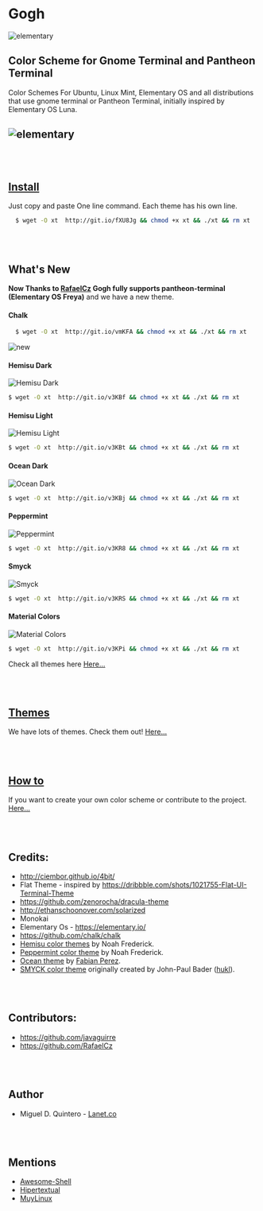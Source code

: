 Gogh
====

![elementary](https://raw.githubusercontent.com/Mayccoll/Elementary-OS-Terminal-Colors/master/images/Gogh-icons.png)

## Color Scheme for Gnome Terminal and Pantheon Terminal

Color Schemes For Ubuntu, Linux Mint, Elementary OS and all distributions that use gnome terminal or Pantheon Terminal, initially inspired by Elementary OS Luna.

![elementary](https://raw.githubusercontent.com/Mayccoll/Elementary-OS-Terminal-Colors/master/images/themes.gif)
----


<br/>
<br/>


## [Install](https://github.com/Mayccoll/Elementary-OS-Terminal-Colors/blob/master/content/install.md)

Just copy and paste One line command.
Each theme has his own line.

```bash
  $ wget -O xt  http://git.io/fXU8Jg && chmod +x xt && ./xt && rm xt
```


<br/>
<br/>


## What's New

**Now Thanks to [RafaelCz](https://github.com/RafaelCz) Gogh fully supports pantheon-terminal (Elementary OS Freya)** and we have a new theme.

#### Chalk

```bash
  $ wget -O xt  http://git.io/vmKFA && chmod +x xt && ./xt && rm xt
```

![new](https://raw.githubusercontent.com/Mayccoll/Elementary-OS-Terminal-Colors/master/images/chalk.png)

#### Hemisu Dark

![Hemisu Dark](https://raw.githubusercontent.com/Mayccoll/Elementary-OS-Terminal-Colors/master/images/hemisu-dark.png)

```bash
$ wget -O xt  http://git.io/v3KBf && chmod +x xt && ./xt && rm xt
```

#### Hemisu Light

![Hemisu Light](https://raw.githubusercontent.com/Mayccoll/Elementary-OS-Terminal-Colors/master/images/hemisu-light.png)

```bash
$ wget -O xt  http://git.io/v3KBt && chmod +x xt && ./xt && rm xt
```

#### Ocean Dark

![Ocean Dark](https://raw.githubusercontent.com/Mayccoll/Elementary-OS-Terminal-Colors/master/images/ocean-dark.png)

```bash
$ wget -O xt  http://git.io/v3KBj && chmod +x xt && ./xt && rm xt
```

#### Peppermint

![Peppermint](https://raw.githubusercontent.com/Mayccoll/Elementary-OS-Terminal-Colors/master/images/peppermint.png)

```bash
$ wget -O xt  http://git.io/v3KR8 && chmod +x xt && ./xt && rm xt
```

#### Smyck

![Smyck](https://raw.githubusercontent.com/Mayccoll/Elementary-OS-Terminal-Colors/master/images/smyck.png)

```bash
$ wget -O xt  http://git.io/v3KRS && chmod +x xt && ./xt && rm xt
```

#### Material Colors

 ![Material Colors](https://raw.githubusercontent.com/Mayccoll/Elementary-OS-Terminal-Colors/master/images/material-colors.png)

```bash
$ wget -O xt  http://git.io/v3KPi && chmod +x xt && ./xt && rm xt
```


Check all themes here [Here...](https://github.com/Mayccoll/Elementary-OS-Terminal-Colors/blob/master/content/themes.md)



<br/>
<br/>


## [Themes](https://github.com/Mayccoll/Elementary-OS-Terminal-Colors/blob/master/content/themes.md)

We have lots of themes. Check them out! [Here...](https://github.com/Mayccoll/Elementary-OS-Terminal-Colors/blob/master/content/themes.md)


<br/>
<br/>



## [How to](https://github.com/Mayccoll/Elementary-OS-Terminal-Colors/blob/master/content/howto.md)

If you want to create your own color scheme or contribute to the project. [Here...](https://github.com/Mayccoll/Elementary-OS-Terminal-Colors/blob/master/content/howto.md)



<br/>
<br/>


## Credits:

- http://ciembor.github.io/4bit/
- Flat Theme - inspired by https://dribbble.com/shots/1021755-Flat-UI-Terminal-Theme
- https://github.com/zenorocha/dracula-theme
- http://ethanschoonover.com/solarized
- Monokai
- Elementary Os - https://elementary.io/
- https://github.com/chalk/chalk
- [Hemisu color themes](https://noahfrederick.com/log/hemisu-for-os-x-terminal/) by Noah Frederick.
- [Peppermint color theme](https://noahfrederick.com/log/lion-terminal-theme-peppermint/) by Noah Frederick.
- [Ocean theme](https://github.com/fabianperez/ocean-dark-iterm) by [Fabian Perez](https://github.com/fabianperez).
- [SMYCK color theme](http://color.smyck.org/) originally created by John-Paul Bader ([hukl](https://github.com/hukl)).



<br/>
<br/>


## Contributors:

- https://github.com/javaguirre
- https://github.com/RafaelCz



<br/>
<br/>


## Author

- Miguel D. Quintero - [Lanet.co](http:lanet.co)



<br/>
<br/>



## Mentions

- [Awesome-Shell](https://github.com/alebcay/awesome-shell)
- [Hipertextual](http://hipertextual.com/archivo/2014/11/4bit/)
- [MuyLinux](http://www.muylinux.com/2015/06/06/ping-91)

